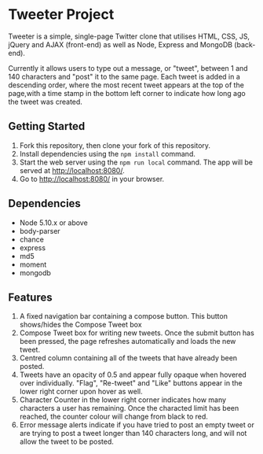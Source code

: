 # Tweeter Project

Tweeter is a simple, single-page Twitter clone that utilises HTML, CSS, JS, jQuery and AJAX (front-end) as well as Node, Express and MongoDB (back-end).

 Currently it allows users to type out a message, or "tweet", between 1 and 140 characters and "post" it to the same page. Each tweet is added in a descending order, where the most recent tweet appears at the top of the page,with a time stamp in the bottom left corner to indicate how long ago the tweet was created. 




## Getting Started

1. Fork this repository, then clone your fork of this repository.
2. Install dependencies using the `npm install` command.
3. Start the web server using the `npm run local` command. The app will be served at <http://localhost:8080/>.
4. Go to <http://localhost:8080/> in your browser.

## Dependencies

- Node 5.10.x or above
- body-parser 
- chance
- express
- md5
- moment
- mongodb

## Features
 
 1. A fixed navigation bar containing a compose button. This button shows/hides the Compose Tweet box
 2. Compose Tweet box for writing new tweets. Once the submit button has been pressed, the page refreshes automatically and loads the new tweet.
 3. Centred column containing all of the tweets that have already been posted. 
 4. Tweets have an opacity of 0.5 and appear fully opaque when hovered over individually. "Flag", "Re-tweet" and "Like" buttons appear in the lower right corner upon hover as well.
 5. Character Counter in the lower right corner indicates how many characters a user has remaining. Once the characted limit has been reached, the counter colour will change from black to red. 
 6. Error message alerts indicate if you have tried to post an empty tweet or are trying to post a tweet longer than 140 characters long, and will not allow the tweet to be posted.


